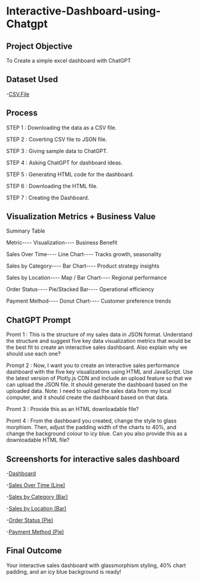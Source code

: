 # Interactive-Dashboard-using-Chatgpt
## Project Objective
To Create a simple excel dashboard with ChatGPT

## Dataset Used 
-<a href= "https://github.com/Comhek0369/Interactive-Dashboard-using-Chatgpt/blob/main/amazon_sales_data%202025.csv">CSV.File</a>

##  Process
STEP 1 :  Downloading the data as a CSV file.

STEP 2 :  Coverting CSV file to JSON file.

STEP 3 :  Giving sample data to ChatGPT.

STEP 4 :  Asking ChatGPT for dashboard ideas.

STEP 5 :  Generating HTML code for the dashboard.

STEP 6 :  Downloading the HTML file.

STEP 7 :  Creating the Dashboard.

## Visualization Metrics + Business Value
Summary Table

Metric----	                  Visualization----	            Business Benefit

Sales Over Time----	          Line Chart----	              Tracks growth, seasonality

Sales by Category----	        Bar Chart----	                Product strategy insights

Sales by Location----	        Map / Bar Chart----	          Regional performance

Order Status----	            Pie/Stacked Bar----	          Operational efficiency

Payment Method----	          Donut Chart----	              Customer preference trends

## ChatGPT Prompt

Promt  1 : This is the structure of my sales data in JSON format. Understand the structure and suggest five key data visualization metrics that would be the best fit to create an interactive sales dashboard. Also explain why we should use each one?

Prompt 2 :
Now, I want you to create an interactive sales performance dashboard with the five key visualizations using HTML and JavaScript. Use the latest version of Plotly.js CDN and include an upload feature so that we can upload the JSON file. It should generate the dashboard based on the uploaded data.
Note: I need to upload the sales data from my local computer, and it should create the dashboard based on that data.

Promt 3 : Provide this as an HTML downloadable file?

Promt 4 : From the dashboard you created, change the style to glass morphism. Then, adjust the padding width of the charts to 40%, and change the background colour to icy blue. Can you also provide this as a downloadable HTML file?

## Screenshorts for interactive sales dashboard

-<a href= "https://github.com/Comhek0369/Interactive-Dashboard-using-Chatgpt/blob/main/Screenshot%20(298).png">Dashboard</a>

-<a href= "https://github.com/Comhek0369/Interactive-Dashboard-using-Chatgpt/blob/main/newplot.png">Sales Over Time (Line)</a>

-<a href= "https://github.com/Comhek0369/Interactive-Dashboard-using-Chatgpt/blob/main/newplot%20(1).png ">Sales by Category (Bar)</a>

-<a href= "https://github.com/Comhek0369/Interactive-Dashboard-using-Chatgpt/blob/main/newplot%20(2).png">Sales by Location (Bar)</a>

-<a href= "https://github.com/Comhek0369/Interactive-Dashboard-using-Chatgpt/blob/main/newplot%20(3).png">Order Status (Pie)</a>

-<a href= "https://github.com/Comhek0369/Interactive-Dashboard-using-Chatgpt/blob/main/newplot%20(4).png">Payment Method (Pie)</a>

## Final Outcome

Your interactive sales dashboard with glassmorphism styling, 40% chart padding, and an icy blue background is ready!
